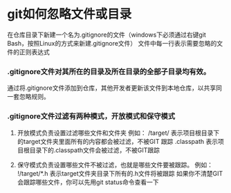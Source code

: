 # git如何忽略文件或目录

在仓库目录下新建一个名为.gitignore的文件（windows下必须通过右键git Bash，按照Linux的方式来新建.gitignore文件）
文件中每一行表示需要忽略的文件的正则表达式


### .gitignore文件对其所在的目录及所在目录的全部子目录均有效。
通过将.gitignore文件添加到仓库，其他开发者更新该文件到本地仓库，以共享同一套忽略规则。


### .gitignore文件过滤有两种模式，开放模式和保守模式

1. 开放模式负责设置过滤哪些文件和文件夹
例如： 
/target/ 表示项目根目录下的target文件夹里面所有的内容都会被过滤，不被GIT 跟踪
.classpath 表示项目根目录下的.classpath文件会被过滤，不被GIT跟踪

 2. 保守模式负责设置哪些文件不被过滤，也就是哪些文件要被跟踪。
例如：
!/target/*.h 表示target文件夹目录下所有的.h文件将被跟踪
如果你不清楚GIT会跟踪哪些文件，你可以先用git status命令查看一下











